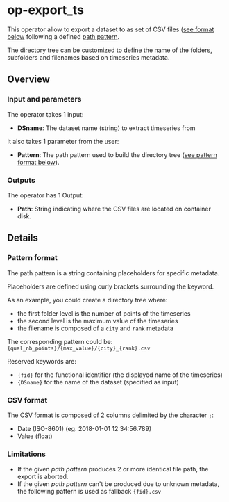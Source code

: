 # op-export_ts

This operator allow to export a dataset to as set of CSV files ([see format below](#CSVformat) following a defined [path pattern](#Patternformat).

The directory tree can be customized to define the name of the folders, subfolders and filenames based on timeseries metadata.

## Overview

### Input and parameters

The operator takes 1 input:

* **DSname**: The dataset name (string) to extract timeseries from

It also takes 1 parameter from the user:

* **Pattern**: The path pattern used to build the directory tree ([see pattern format below](#Patternformat)).

### Outputs

The operator has 1 Output:

* **Path**: String indicating where the CSV files are located on container disk.

## Details

### Pattern format

The path pattern is a string containing placeholders for specific metadata.

Placeholders are defined using curly brackets surrounding the keyword.

As an example, you could create a directory tree where:

* the first folder level is the number of points of the timeseries
* the second level is the maximum value of the timeseries
* the filename is composed of a `city` and `rank` metadata

The corresponding pattern could be: `{qual_nb_points}/{max_value}/{city}_{rank}.csv`

Reserved keywords are:

* `{fid}` for the functional identifier (the displayed name of the timeseries)
* `{DSname}` for the name of the dataset (specified as input)

### CSV format

The CSV format is composed of 2 columns delimited by the character `;`:

* Date (ISO-8601) (eg. 2018-01-01 12:34:56.789)
* Value (float)

### Limitations

* If the given *path pattern* produces 2 or more identical file path, the export is aborted.
* If the given *path pattern* can't be produced due to unknown metadata, the following pattern is used as fallback `{fid}.csv`